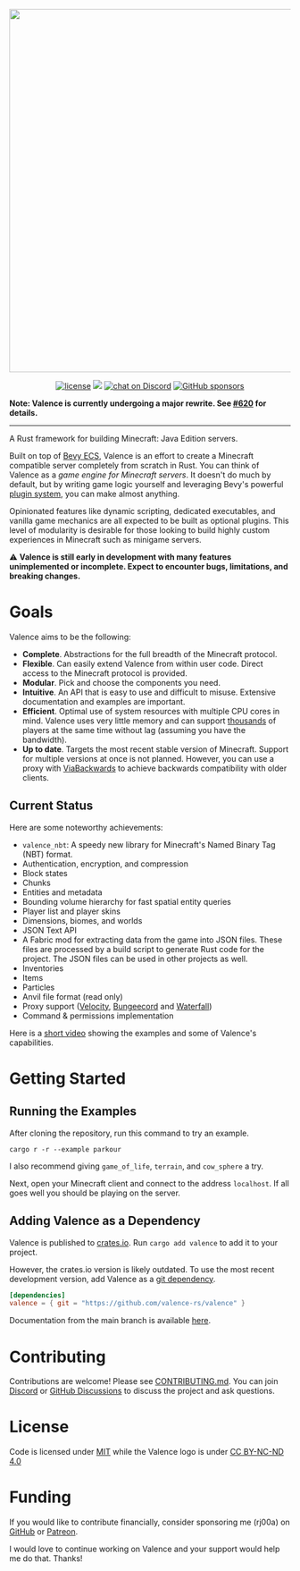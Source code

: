 <p align="center">
    <img src="https://raw.githubusercontent.com/valence-rs/valence/main/assets/logo-full.svg" width="650" align="center">
</p>

<p align="center">
    <a href="https://github.com/valence-rs/valence/blob/main/LICENSE.txt">
        <img src="https://img.shields.io/github/license/valence-rs/valence"
            alt="license"></a>
    <a href="https://crates.io/crates/valence">
      <img src="https://img.shields.io/crates/d/valence?label=crates.io"></a>
    <a href="https://discord.gg/8Fqqy9XrYb">
        <img src="https://img.shields.io/discord/998132822239870997?logo=discord"
            alt="chat on Discord"></a>
    <a href="https://github.com/sponsors/rj00a">
        <img src="https://img.shields.io/github/sponsors/rj00a"
            alt="GitHub sponsors"></a>
</p>

**Note: Valence is currently undergoing a major rewrite. See [#620](https://github.com/valence-rs/valence/issues/620) for details.**

---

A Rust framework for building Minecraft: Java Edition servers.

Built on top of [Bevy ECS](https://bevyengine.org/learn/book/getting-started/ecs/), Valence is an effort to create a
Minecraft compatible server completely from scratch in Rust. You can think of Valence as a _game engine for
Minecraft servers_. It doesn't do much by default, but by writing game logic yourself and leveraging Bevy's
powerful [plugin system](https://bevyengine.org/learn/book/getting-started/plugins/), you can make almost anything.

Opinionated features like dynamic scripting, dedicated executables, and vanilla game mechanics are all expected to be
built as optional plugins. This level of modularity is desirable for those looking to build highly custom experiences
in Minecraft such as minigame servers.

⚠️ **Valence is still early in development with many features unimplemented or incomplete. Expect to encounter bugs, limitations, and breaking changes.**

# Goals

Valence aims to be the following:

* **Complete**. Abstractions for the full breadth of the Minecraft protocol.
* **Flexible**. Can easily extend Valence from within user code. Direct access to the Minecraft protocol is provided.
* **Modular**. Pick and choose the components you need.
* **Intuitive**. An API that is easy to use and difficult to misuse. Extensive documentation and examples are important.
* **Efficient**. Optimal use of system resources with multiple CPU cores in mind. Valence uses very little memory and
  can
  support [thousands](https://raw.githubusercontent.com/valence-rs/valence/main/assets/many-players.png)
  of players at the same time without lag (assuming you have the bandwidth).
* **Up to date**. Targets the most recent stable version of Minecraft. Support for multiple versions at once is not
  planned. However, you can use a proxy with [ViaBackwards](https://www.spigotmc.org/resources/viabackwards.27448/) to
  achieve backwards compatibility with older clients.

## Current Status

Here are some noteworthy achievements:
- `valence_nbt`: A speedy new library for Minecraft's Named Binary Tag (NBT) format.
- Authentication, encryption, and compression
- Block states
- Chunks
- Entities and metadata
- Bounding volume hierarchy for fast spatial entity queries
- Player list and player skins
- Dimensions, biomes, and worlds
- JSON Text API
- A Fabric mod for extracting data from the game into JSON files. These files are processed by a build script to
  generate Rust code for the project. The JSON files can be used in other projects as well.
- Inventories
- Items
- Particles
- Anvil file format (read only)
- Proxy support ([Velocity](https://velocitypowered.com/), [Bungeecord](https://www.spigotmc.org/wiki/bungeecord/)
  and [Waterfall](https://docs.papermc.io/waterfall))
- Command & permissions implementation

Here is a [short video](https://www.youtube.com/watch?v=jkw9fZx9Etg) showing the examples and some of
Valence's capabilities.

# Getting Started

## Running the Examples

After cloning the repository, run this command to try an example.

```shell
cargo r -r --example parkour
```

 I also recommend giving `game_of_life`, `terrain`, and `cow_sphere` a try.

Next, open your Minecraft client and connect to the address `localhost`.
If all goes well you should be playing on the server.

## Adding Valence as a Dependency

Valence is published to [crates.io](https://crates.io/crates/valence). Run `cargo add valence` to add it to your
project.

However, the crates.io version is likely outdated. To use the most recent development version, add Valence as a
[git dependency](https://doc.rust-lang.org/cargo/reference/specifying-dependencies.html#specifying-dependencies-from-git-repositories).

```toml
[dependencies]
valence = { git = "https://github.com/valence-rs/valence" }
```

Documentation from the main branch is available [here](https://valence.rs/rustdoc/valence/).

# Contributing

Contributions are welcome! Please
see [CONTRIBUTING.md](https://github.com/valence-rs/valence/blob/main/CONTRIBUTING.md). You can
join [Discord](https://discord.gg/8Fqqy9XrYb) or [GitHub Discussions](https://github.com/valence-rs/valence/discussions)
to discuss the project and ask questions.

# License

Code is licensed under [MIT](https://opensource.org/licenses/MIT) while the Valence logo is
under [CC BY-NC-ND 4.0](https://creativecommons.org/licenses/by-nc-nd/4.0/)

# Funding

If you would like to contribute financially, consider sponsoring me (rj00a)
on [GitHub](https://github.com/sponsors/rj00a)
or [Patreon](https://www.patreon.com/rj00a).

I would love to continue working on Valence and your support would help me do that. Thanks!
